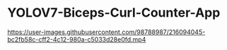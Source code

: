 # YOLOV7-Biceps-Curl-Counter-App

https://user-images.githubusercontent.com/98788987/216094045-bc2fb58c-cff2-4c12-980a-c5033d28e0fd.mp4

